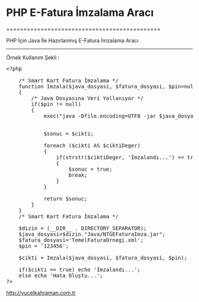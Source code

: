 # PHP E-Fatura İmzalama Aracı
=============================================

PHP İçin Java İle Hazırlanmış E-Fatura İmzalama Aracı

---------------------------------------------

Örnek Kullanım Şekli : 

<pre>&lt;?php 

	/* Smart Kart Fatura İmzalama */
	function Imzala($java_dosyasi, $fatura_dosyasi, $pin=null, $seriImza=false, $dosyayaKaydet=true)
	{
		/* Java Dosyasına Veri Yollanıyor */
		if($pin != null)
		{	
			exec("java -Dfile.encoding=UTF8 -jar $java_dosyasi {$fatura_dosyasi,$pin,$seriImza,$dosyayaKaydet} 2>&1", $cikti);
			
			
			$sonuc = $cikti;
			
			foreach ($cikti AS $ciktiDeger)
			{
				if(strstr($ciktiDeger, 'İmzalandı...') == true)
				{
					$sonuc = true;
					break;
				}
			}
			
			return $sonuc;
		}
	}
	/* Smart Kart Fatura İmzalama */

	$dizin = (__DIR__ . DIRECTORY_SEPARATOR);
	$java_dosyasi=$dizin."Java/NTGEFaturaImza.jar";
	$fatura_dosyasi='TemelFaturaOrnegi.xml';
 	$pin = '123456';

	$cikti = Imzala($java_dosyasi, $fatura_dosyasi, $pin);

	if($cikti == true) echo 'İmzalandı...';
	else echo 'Hata Oluştu...';
?&gt;
</pre>

http://yucelkahraman.com.tr
